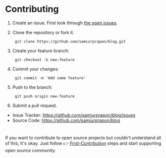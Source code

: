 # Contributing

1.  Create an issue. First look through [the open issues](https://github.com/samiurprapon/Aether/issues).
1.  Clone the repository or fork it.

         git clone https://github.com/samiurprapon/blog.git

1.  Create your feature branch:

         git checkout -b new-feature

1.  Commit your changes:

         git commit -m 'Add some feature'

1.  Push to the branch:

         git push origin new-feature

1.  Submit a pull request.

- Issue Tracker: https://github.com/samiurprapon/blog/issues
- Source Code: https://github.com/samiurprapon/blog

#

If you want to contribute to open source projects but couldn't understand all of this, It's okay. Just follow 👉 [First-Contribution](https://github.com/samiurprapon/blog/blob/main/.github/GUIDE.md) steps and start supporting open source community.
